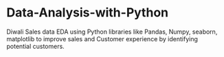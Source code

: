 # Data-Analysis-with-Python
 Diwali Sales data EDA using Python libraries like Pandas, Numpy, seaborn, matplotlib to improve sales  and Customer experience by identifying potential customers.

